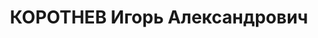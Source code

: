 ---
title: КОРОТНЕВ Игорь Александрович
description: "Род. в 1903, г. Ленинград, русский, обр.: незаконченное высшее, б/п.\
  \ Проживал: г. Уфа, ул. К. Маркса, д. 71, кв. 3. Ст. экономист Башкоопинсоюза \n\
  \  Арестован 08.02.1937. Обв. по ст. ст. 58-8-11 УК РСФСР. Приговор: выездная сессия\
  \ ВК ВС СССР в г. Уфа, 25.12.1937 – ВМН. Расстрелян 25.12.1937, в г. Уфа"
---